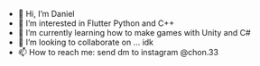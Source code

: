 - 👋 Hi, I’m Daniel
- 👀 I’m interested in Flutter Python and C++
- 🌱 I’m currently learning how to make games with Unity and C#
- 💞️ I’m looking to collaborate on ... idk
- 📫 How to reach me: send dm to instagram @chon.33

<!---
Daniyel33/Daniyel33 is a ✨ special ✨ repository because its `README.md` (this file) appears on your GitHub profile.
You can click the Preview link to take a look at your changes.
--->
